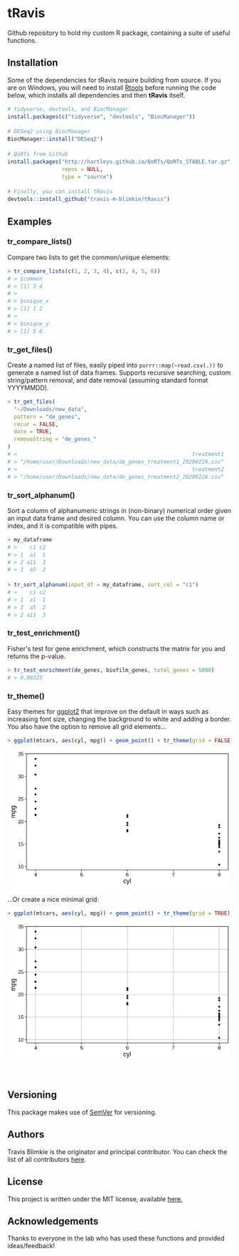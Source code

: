 # **tRavis**
Github repository to hold my custom R package, containing a suite of useful
functions.

## Installation
Some of the dependencies for tRavis require building from source. If you are
on Windows, you will need to install [Rtools](https://cran.r-project.org/bin/windows/Rtools/) 
before running the code below, which installs all dependencies and then **tRavis** itself.
```r
# tidyverse, devtools, and BiocManager
install.packages(c("tidyverse", "devtools", "BiocManager"))

# DESeq2 using BiocManager
BiocManager::install("DESeq2")

# QoRTs from Github
install.packages("http://hartleys.github.io/QoRTs/QoRTs_STABLE.tar.gz",
                 repos = NULL, 
                 type = "source")

# Finally, you can install tRavis
devtools::install_github("travis-m-blimkie/tRavis")
```

## Examples

### tr_compare_lists()
Compare two lists to get the common/unique elements:
```r
> tr_compare_lists(c(1, 2, 3, 4), c(3, 4, 5, 6))
# > $common
# > [1] 3 4
# > 
# > $unique_x
# > [1] 1 2
# > 
# > $unique_y
# > [1] 5 6
```

### tr_get_files()
Create a named list of files, easily piped into `purrr::map(~read.csv(.))` to
generate a named list of data frames. Supports recursive searching, custom
string/pattern removal, and date removal (assuming standard format YYYYMMDD).
```r
> tr_get_files(
  "~/Downloads/new_data", 
  pattern = "de_genes", 
  recur = FALSE, 
  date = TRUE, 
  removeString = "de_genes_"
)
# >                                                       treatment1 
# > "/home/user/Downloads/new_data/de_genes_treatment1_20200224.csv" 
# >                                                       treatment2 
# > "/home/user/Downloads/new_data/de_genes_treatment2_20200224.csv" 
```

### tr_sort_alphanum()
Sort a column of alphanumeric strings in (non-binary) numerical order given an
input data frame and desired column. You can use the column name or index, and
it is compatible with pipes.
```r
> my_dataframe
# >    c1 c2
# > 1  a1  1
# > 2 a11  3
# > 3  a5  2

> tr_sort_alphanum(input_df = my_dataframe, sort_col = "c1")
# >    c1 c2
# > 1  a1  1
# > 3  a5  2
# > 2 a11  3
```

### tr_test_enrichment()
Fisher's test for gene enrichment, which constructs the matrix for you and
returns the p-value.
```r
> tr_test_enrichment(de_genes, biofilm_genes, total_genes = 5000)
# > 0.00325
```

### tr_theme()
Easy themes for [ggplot2](https://ggplot2.tidyverse.org/) that improve on
the default in ways such as increasing font size, changing the background to 
white and adding a border. You also have the option to remove all grid elements...
```r
> ggplot(mtcars, aes(cyl, mpg)) + geom_point() + tr_theme(grid = FALSE)
```
![](man/figures/tr_theme_noGrid.png)


...Or create a nice minimal grid:
```r
> ggplot(mtcars, aes(cyl, mpg)) + geom_point() + tr_theme(grid = TRUE)
```
![](man/figures/tr_theme_wGrid.png)

<br>

## Versioning
This package makes use of [SemVer](https://semver.org/) for versioning.

## Authors

Travis Blimkie is the originator and principal contributor. You can check the
list of all contributors [here](https://github.com/travis-m-blimkie/tRavis/graphs/contributors).

## License
This project is written under the MIT license, available
[here.](https://github.com/travis-m-blimkie/tRavis/blob/master/LICENSE)

## Acknowledgements
Thanks to everyone in the lab who has used these functions and provided
ideas/feedback!
